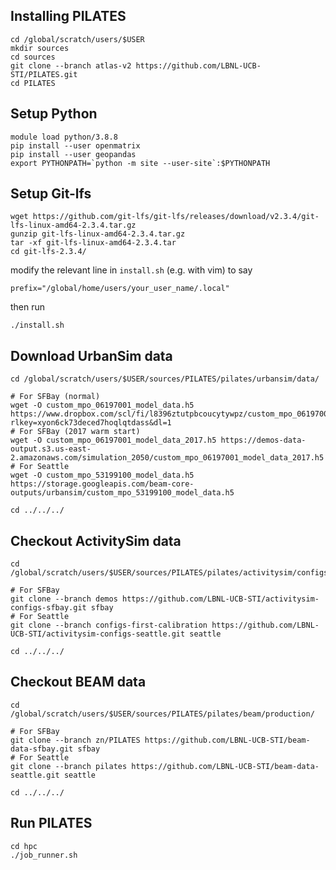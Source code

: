 ## Installing PILATES

```commandline
cd /global/scratch/users/$USER
mkdir sources
cd sources
git clone --branch atlas-v2 https://github.com/LBNL-UCB-STI/PILATES.git
cd PILATES
```

## Setup Python

```commandline
module load python/3.8.8
pip install --user openmatrix
pip install --user geopandas
export PYTHONPATH=`python -m site --user-site`:$PYTHONPATH
```

## Setup Git-lfs

```commandline
wget https://github.com/git-lfs/git-lfs/releases/download/v2.3.4/git-lfs-linux-amd64-2.3.4.tar.gz
gunzip git-lfs-linux-amd64-2.3.4.tar.gz 
tar -xf git-lfs-linux-amd64-2.3.4.tar 
cd git-lfs-2.3.4/
```

modify the relevant line in `install.sh` (e.g. with vim) to say

```text
prefix="/global/home/users/your_user_name/.local"
```

then run

```commandline
./install.sh
```

## Download UrbanSim data

```commandline
cd /global/scratch/users/$USER/sources/PILATES/pilates/urbansim/data/

# For SFBay (normal)
wget -O custom_mpo_06197001_model_data.h5 https://www.dropbox.com/scl/fi/l8396ztutpbcoucytywpz/custom_mpo_06197001_model_data.h5?rlkey=xyon6ck73deced7hoqlqtdass&dl=1
# For SFBay (2017 warm start)
wget -O custom_mpo_06197001_model_data_2017.h5 https://demos-data-output.s3.us-east-2.amazonaws.com/simulation_2050/custom_mpo_06197001_model_data_2017.h5
# For Seattle
wget -O custom_mpo_53199100_model_data.h5 https://storage.googleapis.com/beam-core-outputs/urbansim/custom_mpo_53199100_model_data.h5

cd ../../../
```

## Checkout ActivitySim data

```commandline
cd /global/scratch/users/$USER/sources/PILATES/pilates/activitysim/configs/

# For SFBay
git clone --branch demos https://github.com/LBNL-UCB-STI/activitysim-configs-sfbay.git sfbay
# For Seattle
git clone --branch configs-first-calibration https://github.com/LBNL-UCB-STI/activitysim-configs-seattle.git seattle

cd ../../../
```

## Checkout BEAM data

```commandline
cd /global/scratch/users/$USER/sources/PILATES/pilates/beam/production/

# For SFBay
git clone --branch zn/PILATES https://github.com/LBNL-UCB-STI/beam-data-sfbay.git sfbay
# For Seattle
git clone --branch pilates https://github.com/LBNL-UCB-STI/beam-data-seattle.git seattle

cd ../../../
```

## Run PILATES

```commandline
cd hpc
./job_runner.sh
```

